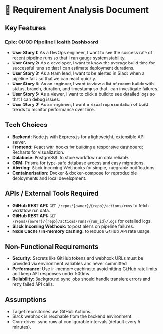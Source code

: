 # 🧠 Requirement Analysis Document

## Key Features

### Epic: CI/CD Pipeline Health Dashboard
- **User Story 1:** As a DevOps engineer, I want to see the success rate of recent pipeline runs so that I can gauge system stability.
- **User Story 2:** As a developer, I want to know the average build time for successful runs so that I can estimate deployment durations.
- **User Story 3:** As a team lead, I want to be alerted in Slack when a pipeline fails so that we can react quickly.
- **User Story 4:** As an engineer, I want to view a list of recent builds with status, branch, duration, and timestamp so that I can investigate failures.
- **User Story 5:** As a viewer, I want to click a build to see detailed logs so that I can debug issues.
- **User Story 6:** As an engineer, I want a visual representation of build trends to monitor performance over time.

## Tech Choices
- **Backend:** Node.js with Express.js for a lightweight, extensible API server.
- **Frontend:** React with hooks for building a responsive dashboard; Recharts for visualization.
- **Database:** PostgreSQL to store workflow run data reliably.
- **ORM:** Prisma for type-safe database access and easy migrations.
- **Alerting:** Slack Incoming Webhooks for simple, integrable notifications.
- **Containerization:** Docker & docker-compose for reproducible deployments and local development.

## APIs / External Tools Required
- **GitHub REST API:** `GET /repos/{owner}/{repo}/actions/runs` to fetch workflow run data.
- **GitHub REST API:** `GET /repos/{owner}/{repo}/actions/runs/{run_id}/logs` for detailed logs.
- **Slack Incoming Webhook:** to post alerts on pipeline failures.
- **Node Cache / in-memory caching:** to reduce GitHub API rate usage.

## Non-Functional Requirements
- **Security:** Secrets like GitHub tokens and webhook URLs must be provided via environment variables and never committed.
- **Performance:** Use in-memory caching to avoid hitting GitHub rate limits and keep API responses under 500ms.
- **Reliability:** Background sync jobs should handle transient errors and retry failed API calls.

## Assumptions
- Target repositories use GitHub Actions.
- Slack webhook is reachable from the backend environment.
- Cron-driven sync runs at configurable intervals (default every 5 minutes).
